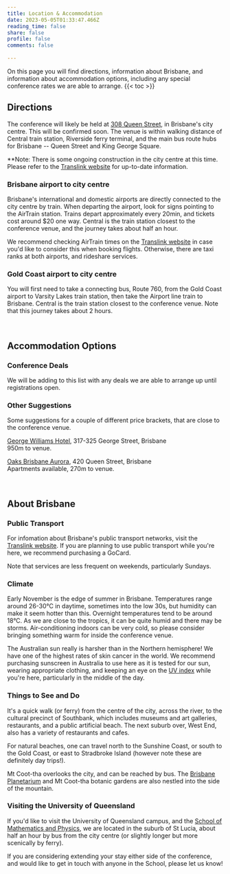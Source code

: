 ```yaml
---
title: Location & Accommodation
date: 2023-05-05T01:33:47.466Z
reading_time: false
share: false
profile: false
comments: false
 
---
```

On this page you will find directions, information about Brisbane, and information about accommodation options, including any special conference rates we are able to arrange.
{{< toc >}}

## Directions
The conference will likely be held at [308 Queen Street](https://about.uq.edu.au/campuses-facilities/brisbane-city/308-queen-st), in Brisbane's city centre. This will be confirmed soon.
The venue is within walking distance of Central train station, Riverside ferry terminal, and the main bus route hubs for Brisbane -- Queen Street and King George Square. 

**Note: There is some ongoing construction in the city centre at this time. Please refer to the [Translink website](https://translink.com.au/) for up-to-date information.

### Brisbane airport to city centre
Brisbane's international and domestic airports are directly connected to the city centre by train. When departing the airport, look for signs pointing to the AirTrain station. Trains depart approximately every 20min, and tickets cost around $20 one way. Central is the train station closest to the conference venue, and the journey takes about half an hour.

We recommend checking AirTrain times on the [Translink website](https://translink.com.au/) in case you'd like to consider this when booking flights. Otherwise, there are taxi ranks at both airports, and rideshare services.

### Gold Coast airport to city centre
You will first need to take a connecting bus, Route 760, from the Gold Coast airport to Varsity Lakes train station, then take the Airport line train to Brisbane. Central is the train station closest to the conference venue. Note that this journey takes about 2 hours.

<br>

## Accommodation Options

### Conference Deals
We will be adding to this list with any deals we are able to arrange up until registrations open.

<!-- [Capri by Fraser](https://www.frasershospitality.com/en/australia/brisbane/capri-by-fraser-brisbane/), 80 Albert Street, Brisbane
<br>800m to venue. 
<br>Use code QTDU2023 to receive special discounts for bookings between the 5th and 12th of November 2023.-->

### Other Suggestions
Some suggestions for a couple of different price brackets, that are close to the conference venue.

[George Williams Hotel](https://www.hotelsone.com/brisbane-hotels-au/george-williams-hotel-brisbane.html), 317-325 George Street, Brisbane
<br>950m to venue.

[Oaks Brisbane Aurora](https://www.oakshotels.com/en/oaks-aurora-tower), 420 Queen Street, Brisbane
<br>Apartments available, 270m to venue.

<br>

## About Brisbane

### Public Transport

For infomation about Brisbane's public transport networks, visit the [Translink website](https://translink.com.au/). If you are planning to use public transport while you're here, we recommend purchasing a GoCard.

Note that services are less frequent on weekends, particularly Sundays.
  
### Climate

Early November is the edge of summer in Brisbane. Temperatures range around 26-30°C in daytime, sometimes into the low 30s, but humidity can make it seem hotter than this. Overnight temperatures tend to be around 18°C. As we are close to the tropics, it can be quite humid and there may be storms. 
Air-conditioning indoors can be very cold, so please consider bringing something warm for inside the conference venue.

The Australian sun really is harsher than in the Northern hemisphere! We have one of the highest rates of skin cancer in the world. We recommend purchasing sunscreen in Australia to use here as it is tested for our sun, wearing appropriate clothing, and keeping an eye on the [UV index](http://www.bom.gov.au/uv/) while you're here, particularly in the middle of the day.
  
### Things to See and Do

It's a quick walk (or ferry) from the centre of the city, across the river, to the cultural precinct of Southbank, which includes museums and art galleries, restaurants, and a public artificial beach. The next suburb over, West End, also has a variety of restaurants and cafes.

For natural beaches, one can travel north to the Sunshine Coast, or south to the Gold Coast, or east to Stradbroke Island (however note these are definitely day trips!). 

Mt Coot-tha overlooks the city, and can be reached by bus. The [Brisbane Planetarium](https://www.brisbane.qld.gov.au/things-to-see-and-do/council-venues-and-precincts/sir-thomas-brisbane-planetarium) and Mt Coot-tha botanic gardens are also nestled into the side of the mountain.

### Visiting the University of Queensland

If you'd like to visit the University of Queensland campus, and the [School of Mathematics and Physics](https://smp.uq.edu.au/), we are located in the suburb of St Lucia, about half an hour by bus from the city centre (or slightly longer but more scenically by ferry).

If you are considering extending your stay either side of the conference, and would like to get in touch with anyone in the School, please let us know!

<br>
